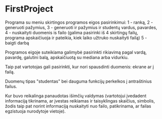 # FirstProject
Programa su meniu skirtingos programos eigos pasirinkimui:
  1 - ranką,
  2 - generuoti pažymius,
  3 - generuoti ir pažymius ir studentų vardus, pavardes,
  4 - nuskaityti duomenis is failo (galima pasirinki iš 4 skirtingų failų, programa apskaičiuoja ir pateikia, kiek laiko užtruko nuskaityti failą)
  5 - baigti darbą

Programos eigoje suteikiama galimybė pasirinkti rikiavimą pagal vardą, pavardę, galutini balą, apskaičiuotą su mediana arba vidurkiu.

Taip pat vartotojas gali pasirinkti, kur nori spausdinti duomenis: ekrane ar į failą.

Duomenų tipas "studentas" bei dauguma funkcijų perkelkos į antraštinius failus.

Kur buvo reikalinga panaudotas išimčių valdymas (vartotojui įvedadent informaciją tikrinama, ar įvestas reikiamas ir taisyklingas skaičius, simbolis, žodis taip pat norint informaciją nuskaityti nuo failo, patikrinama, ar failas egzistuoja nurodytoje vietoje).
